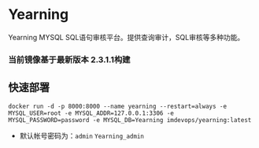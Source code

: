 # Yearning
Yearning MYSQL SQL语句审核平台。提供查询审计，SQL审核等多种功能。

### 当前镜像基于最新版本 2.3.1.1构建
## 快速部署
```
docker run -d -p 8000:8000 --name yearning --restart=always -e MYSQL_USER=root -e MYSQL_ADDR=127.0.0.1:3306 -e MYSQL_PASSWORD=password -e MYSQL_DB=Yearning imdevops/yearning:latest
```
* 默认帐号密码为：`admin`  `Yearning_admin`
